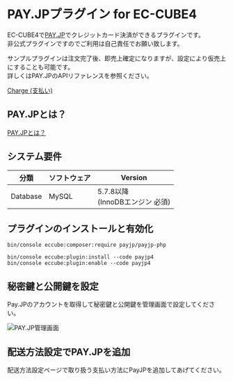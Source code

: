 # PAY.JPプラグイン for EC-CUBE4

EC-CUBE4で[PAY.JP](https://pay.jp/)でクレジットカード決済ができるプラグインです。  
非公式プラグインですのでご利用は自己責任でお願い致します。  

サンプルプラグインは注文完了後、即売上確定になりますが、設定により仮売上にすることも可能です。  
詳しくはPAY.JPのAPIリファレンスを参照ください。

[Charge (支払い)](https://pay.jp/docs/api/#charge-%E6%94%AF%E6%89%95%E3%81%84,)

## PAY.JPとは？

[PAY.JPとは？](https://pay.jp/)

## システム要件

| 分類 | ソフトウェア|Version|
|---|-------|---|
|Database|MySQL|5.7.8以降 <br> (InnoDBエンジン 必須) |

## プラグインのインストールと有効化

```
bin/console eccube:composer:require payjp/payjp-php

bin/console eccube:plugin:install --code payjp4
bin/console eccube:plugin:enable --code payjp4
```

## 秘密鍵と公開鍵を設定

Pay.JPのアカウントを取得して秘密鍵と公開鍵を管理画面で設定してください。

![PAY.JP管理画面](https://github.com/kurozumi/payjp4/blob/images/payjp_config.png)

## 配送方法設定でPAY.JPを追加

配送方法設定ページで取り扱う支払い方法にPayJPを追加してあげてください。
